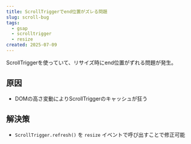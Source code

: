 ```yaml
---
title: ScrollTriggerでend位置がズレる問題
slug: scroll-bug
tags:
  - gsap
  - scrolltrigger
  - resize
created: 2025-07-09
---
```


ScrollTriggerを使っていて、リサイズ時にend位置がずれる問題が発生。

## 原因
- DOMの高さ変動によりScrollTriggerのキャッシュが狂う

## 解決策
- `ScrollTrigger.refresh()` を `resize` イベントで呼び出すことで修正可能